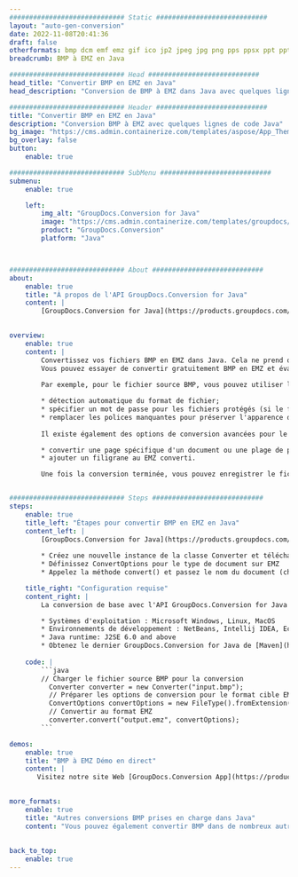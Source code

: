 ```yaml
---
############################# Static ############################
layout: "auto-gen-conversion"
date: 2022-11-08T20:41:36
draft: false
otherformats: bmp dcm emf emz gif ico jp2 jpeg jpg png pps ppsx ppt pptx psb psd svg svgz tga tif tiff webp wmf wmz
breadcrumb: BMP à EMZ en Java

############################# Head ############################
head_title: "Convertir BMP en EMZ en Java"
head_description: "Conversion de BMP à EMZ dans Java avec quelques lignes de code. Convertissez plus de 160 formats de fichiers à l'aide de l'API de conversion de documents GroupDocs pour Java"

############################# Header ############################
title: "Convertir BMP en EMZ en Java"
description: "Conversion BMP à EMZ avec quelques lignes de code Java"
bg_image: "https://cms.admin.containerize.com/templates/aspose/App_Themes/V3/images/bg/header1.png"
bg_overlay: false
button:
    enable: true

############################# SubMenu ############################
submenu:
    enable: true

    left:
        img_alt: "GroupDocs.Conversion for Java"
        image: "https://cms.admin.containerize.com/templates/groupdocs/images/product-logos/90x90-noborder/groupdocs-conversion-java.png"
        product: "GroupDocs.Conversion"
        platform: "Java"



############################# About ############################
about:
    enable: true
    title: "À propos de l'API GroupDocs.Conversion for Java"
    content: |
        [GroupDocs.Conversion for Java](https://products.groupdocs.com/conversion/java/) est une API de conversion de format de fichier avancée pour la conversion entre les formats d'image et de document populaires tels que Microsoft Office, OpenDocument, PDF, HTML, e-mail, CAO. et bien plus encore avec seulement quelques lignes de code. L'API native détecte automatiquement les formats des documents originaux et propose de nombreuses options de personnalisation des documents convertis. Outre la fonction d'extraction d'informations d'un document, il prend également en charge la mise en cache des résultats de conversion sur le disque local par défaut. Cependant, tout type de stockage de cache peut être pris en charge en implémentant les interfaces appropriées - Amazon S3, Dropbox, Google Drive, Windows Azure, Reddis ou tout autre.
    

overview:
    enable: true
    content: |
        Convertissez vos fichiers BMP en EMZ dans Java. Cela ne prend que quelques lignes de code Java sur n'importe quelle plate-forme de votre choix, telle que Windows, Linux, macOS.
        Vous pouvez essayer de convertir gratuitement BMP en EMZ et évaluer la qualité des résultats de conversion. En plus des scripts de conversion de fichiers simples, vous pouvez essayer des options plus sophistiquées pour charger le fichier source BMP et stocker la sortie EMZ. 
        
        Par exemple, pour le fichier source BMP, vous pouvez utiliser les options de chargement suivantes :

        * détection automatique du format de fichier;
        * spécifier un mot de passe pour les fichiers protégés (si le format de fichier le prend en charge);
        * remplacer les polices manquantes pour préserver l'apparence du document.
        
        Il existe également des options de conversion avancées pour le fichier EMZ :

        * convertir une page spécifique d'un document ou une plage de pages;
        * ajouter un filigrane au EMZ converti.

        Une fois la conversion terminée, vous pouvez enregistrer le fichier EMZ dans votre chemin de fichier local ou dans un stockage tiers tel que FTP, Amazon S3, Google Drive, Dropbox, etc. Veuillez noter - pour convertir BMP à EMZ, vous n'avez pas besoin d'installer de logiciel supplémentaire, tel que MS Office, Open Office, Adobe Acrobat Reader, etc.


############################# Steps ############################
steps:
    enable: true
    title_left: "Étapes pour convertir BMP en EMZ en Java"
    content_left: |
        [GroupDocs.Conversion for Java](https://products.groupdocs.com/conversion/java/) permet aux développeurs de convertir facilement le fichier BMP en EMZ avec quelques lignes de code.
        
        * Créez une nouvelle instance de la classe Converter et téléchargez le fichier BMP avec le chemin complet
        * Définissez ConvertOptions pour le type de document sur EMZ
        * Appelez la méthode convert() et passez le nom du document (chemin complet) et le format (EMZ) en tant que paramètre

    title_right: "Configuration requise"
    content_right: |
        La conversion de base avec l'API GroupDocs.Conversion for Java peut être effectuée avec seulement quelques lignes de code. Nos API sont prises en charge sur toutes les principales plates-formes et systèmes d'exploitation. Avant d'exécuter le code ci-dessous, assurez-vous que les prérequis suivants sont installés sur votre système.

        * Systèmes d'exploitation : Microsoft Windows, Linux, MacOS
        * Environnements de développement : NetBeans, Intellij IDEA, Eclipse, etc.
        * Java runtime: J2SE 6.0 and above
        * Obtenez le dernier GroupDocs.Conversion for Java de [Maven](https://repository.groupdocs.com/webapp/#/artifacts/browse/tree/General/repo/com/groupdocs/groupdocs-conversion)
         
    code: |
        ```java    
        // Charger le fichier source BMP pour la conversion
          Converter converter = new Converter("input.bmp");
          // Préparer les options de conversion pour le format cible EMZ
          ConvertOptions convertOptions = new FileType().fromExtension("emz").getConvertOptions();
          // Convertir au format EMZ
          converter.convert("output.emz", convertOptions);
        ```

demos:
    enable: true
    title: "BMP à EMZ Démo en direct"
    content: |
       Visitez notre site Web [GroupDocs.Conversion App](https://products.groupdocs.app/conversion/family) et essayez la conversion BMP à EMZ maintenant. La démo gratuite présente les avantages suivants
          

more_formats:
    enable: true
    title: "Autres conversions BMP prises en charge dans Java"
    content: "Vous pouvez également convertir BMP dans de nombreux autres formats de fichiers. Veuillez consulter la liste ci-dessous."
       
       
back_to_top:
    enable: true
---
```

